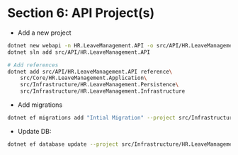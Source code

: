 # Section 6: API Project(s)

- Add a new project

```sh
dotnet new webapi -n HR.LeaveManagement.API -o src/API/HR.LeaveManagement.API
dotnet sln add src/API/HR.LeaveManagement.API

# Add references
dotnet add src/API/HR.LeaveManagement.API reference\
    src/Core/HR.LeaveManagement.Application\
    src/Infrastructure/HR.LeaveManagement.Persistence\
    src/Infrastructure/HR.LeaveManagement.Infrastructure
```


- Add migrations

```sh
dotnet ef migrations add "Intial Migration" --project src/Infrastructure/HR.LeaveManagement.Persistence --startup-project src/API/HR.LeaveManagement.API
```

- Update DB:

```sh
dotnet ef database update --project src/Infrastructure/HR.LeaveManagement.Persistence --startup-project src/API/HR.LeaveManagement.API
```
